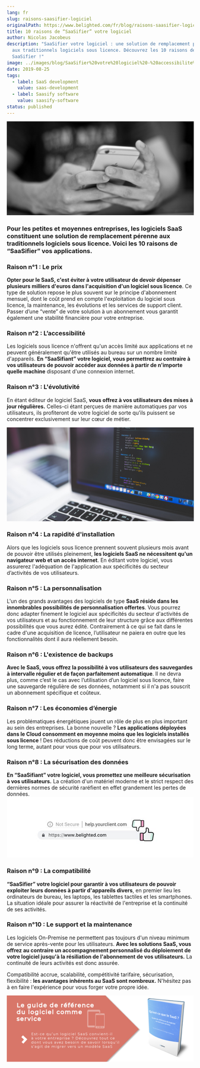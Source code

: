 ```yaml
---
lang: fr
slug: raisons-saasifier-logiciel
originalPath: https://www.belighted.com/fr/blog/raisons-saasifier-logiciel
title: 10 raisons de “SaaSifier” votre logiciel
author: Nicolas Jacobeus
description: "SaaSifier votre logiciel : une solution de remplacement pérenne
  aux traditionnels logiciels sous licence. Découvrez les 10 raisons de le
  SaaSifier !"
image: ../images/blog/SaaSifier%20votre%20logiciel%20-%20accessibilite%CC%81.png
date: 2019-08-25
tags:
  - label: SaaS development
    value: saas-development
  - label: Saasify software
    value: saasify-software
status: published
---
```

![SaaSifier votre logiciel ](/content/images/legacy/ZAlq-3b0XCmo4GqzzQCC-.png)

### Pour les petites et moyennes entreprises, les logiciels SaaS constituent une solution de remplacement pérenne aux traditionnels logiciels sous licence. Voici les 10 raisons de “SaaSifier” vos applications.

### **Raison n°1 : Le prix**

**Opter pour le SaaS, c'est éviter à votre utilisateur de devoir dépenser plusieurs milliers d'euros dans l'acquisition d'un logiciel sous licence**. Ce type de solution repose le plus souvent sur le principe d'abonnement mensuel, dont le coût prend en compte l'exploitation du logiciel sous licence, la maintenance, les évolutions et les services de support client. Passer d’une “vente” de votre solution à un abonnement vous garantit également une stabilité financière pour votre entreprise.

### **Raison n°2 : L’accessibilité**

Les logiciels sous licence n'offrent qu'un accès limité aux applications et ne peuvent généralement qu'être utilisés au bureau sur un nombre limité d'appareils. **En “SaaSifiant” votre logiciel, vous permettrez au contraire à vos utilisateurs de pouvoir accéder aux données à partir de n'importe quelle machine** disposant d'une connexion internet. 

### **Raison n°3 : L'évolutivité**

En étant éditeur de logiciel SaaS, **vous offrez à vos utilisateurs des mises à jour régulières.** Celles-ci étant perçues de manière automatiques par vos utilisateurs, ils profiteront de votre logiciel de sorte qu’ils puissent se concentrer exclusivement sur leur cœur de métier. 

![SaaSifier votre logiciel - lévolutivité](/content/images/legacy/oOiDTUcdZbV2jsyyvZVqq.png)

### **Raison n°4 : La rapidité d'installation**

Alors que les logiciels sous licence prennent souvent plusieurs mois avant de pouvoir être utilisés pleinement, **les logiciels SaaS ne nécessitent qu'un navigateur web et un accès internet**. En éditant votre logiciel, vous assurerez l'adéquation de l'application aux spécificités du secteur d’activités de vos utilisateurs. 

### **Raison n°5 : La personnalisation**

L'un des grands avantages des logiciels de type **SaaS réside dans les innombrables possibilités de personnalisation offertes**. Vous pourrez donc adapter finement le logiciel aux spécificités du secteur d'activités de vos utilisateurs et au fonctionnement de leur structure grâce aux différentes possibilités que vous aurez édité. Contrairement à ce qui se fait dans le cadre d'une acquisition de licence, l’utilisateur ne paiera en outre que les fonctionnalités dont il aura réellement besoin.

### **Raison n°6 : L'existence de backups**

**Avec le SaaS, vous offrez la possibilité à vos utilisateurs des sauvegardes à intervalle régulier et de façon parfaitement automatique**. Il ne devra plus, comme c’est le cas avec l’utilisation d’un logiciel sous licence, faire une sauvegarde régulière de ses données, notamment si il n'a pas souscrit un abonnement spécifique et coûteux. 

### **Raison n°7 : Les économies d’énergie**

Les problématiques énergétiques jouent un rôle de plus en plus important au sein des entreprises. La bonne nouvelle ? **Les applications déployées dans le Cloud consomment en moyenne moins que les logiciels installés sous licence** ! Des réductions de coût peuvent donc être envisagées sur le long terme, autant pour vous que pour vos utilisateurs. 

### **Raison n°8 : La sécurisation des données**

**En “SaaSifiant” votre logiciel, vous promettez une meilleure sécurisation à vos utilisateurs.** La création d'un matériel moderne et le strict respect des dernières normes de sécurité raréfient en effet grandement les pertes de données.![http_vs_https-1](/content/images/legacy/n-zbEsyuWz8aCm15fbMr_.jpg)

### **Raison n°9 : La compatibilité**

**“SaaSifier” votre logiciel pour garantir à vos utilisateurs de pouvoir exploiter leurs données à partir d'appareils divers**, en premier lieu les ordinateurs de bureau, les laptops, les tablettes tactiles et les smartphones. La situation idéale pour assurer la réactivité de l'entreprise et la continuité de ses activités. 

### **Raison n°10 : Le support et la maintenance**

Les logiciels On-Premise ne permettent pas toujours d'un niveau minimum de service après-vente pour les utilisateurs. **Avec les solutions SaaS, vous offrez au contraire un accompagnement personnalisé du déploiement de votre logiciel jusqu'à la résiliation de l'abonnement de vos utilisateurs.** La continuité de leurs activités est donc assurée. 

Compatibilité accrue, scalabilité, compétitivité tarifaire, sécurisation, flexibilité : **les avantages inhérents au SaaS sont nombreux.** N'hésitez pas à en faire l'expérience pour vous forger votre propre idée. 

[![Nouveau call-to-action](/content/images/legacy/Htz_P1iMXy1bwRoC6u7Xy.png)](https://cta-redirect.hubspot.com/cta/redirect/1684659/efa19144-ba00-4802-bd26-7c27dbad25ab)